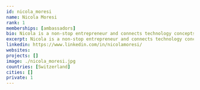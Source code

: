 ```yaml
---
id: nicola_moresi
name: Nicola Moresi
rank: 1
memberships: [ambassadors]
bio: Nicola is a non-stop entrepreneur and connects technology concepts with business opportunities and growth capital. He builds business around technology. Data Center owner, Working on Cloud technologies since 2011, he master consulting and integration on the whole IT Scene. Ambassador fell in love with Threefold Finally with ThreeFold Foundation the positive impact that technology has on our life, can be brought in a neutral and secure way to all people around the world. Living in a Digital world where our life, our memories, our history is digital, the help of a secure and neutral Internet is the basis for building up our new distributed life.
excerpt: Nicola is a non-stop entrepreneur and connects technology concepts with business opportunities and growth capital.
linkedin: https://www.linkedin.com/in/nicolamoresi/
websites: 
projects: []
image: ./nicola_moresi.jpg
countries: [Switzerland]
cities: []
private: 1
---
```

